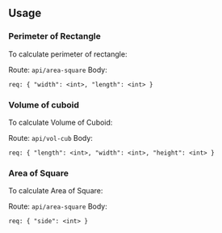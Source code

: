 ## Usage

### Perimeter of Rectangle

To calculate perimeter of rectangle:

Route: `api/area-square`
Body: 

  `req: {
    "width": <int>,
    "length": <int>
  }`


### Volume of cuboid

To calculate Volume of Cuboid:

Route: `api/vol-cub`
Body: 

  `req: {
    "length": <int>,
    "width": <int>,
    "height": <int>
  }`



### Area of Square

To calculate Area of Square:

Route: `api/area-square`
Body: 

  `req: {
    "side": <int>
  }`

